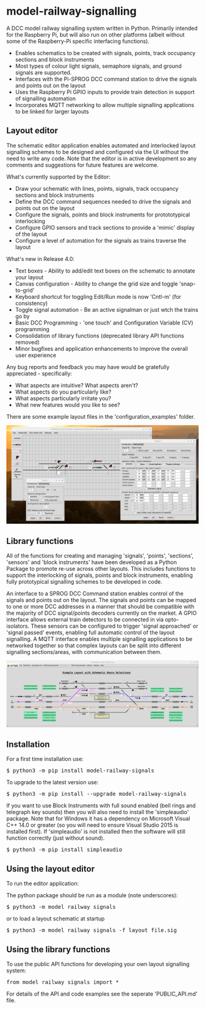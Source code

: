 # model-railway-signalling

A DCC model railway signalling system written in Python. Primarily intended for the Raspberry Pi, but 
will also run on other platforms (albeit without some of the Raspberry-Pi specific interfacing functions). 
* Enables schematics to be created with signals, points, track occupancy sections and block instruments
* Most types of colour light signals, semaphore signals, and ground signals are supported.
* Interfaces with the Pi-SPROG DCC command station to drive the signals and points out on the layout
* Uses the Raspberry Pi GPIO inputs to provide train detection in support of signalling automation
* Incorporates MQTT networking to allow multiple signalling applications to be linked for larger layouts

## Layout editor

The schematic editor application enables automated and interlocked layout signalling schemes to be
designed and configured via the UI without the need to write any code. Note that the editor is in
active development so any comments and suggestions for future features are welcome.

What's currently supported by the Editor:
* Draw your schematic with lines, points, signals, track occupancy sections and block instruments
* Define the DCC command sequences needed to drive the signals and points out on the layout
* Configure the signals, points and block instruments for protototypical interlocking
* Configure GPIO sensors and track sections to provide a 'mimic' display of the layout
* Configure a level of automation for the signals as trains traverse the layout

What's new in Release 4.0:
* Text boxes - Ability to add/edit text boxes on the schematic to annotate your layout
* Canvas configuration - Ability to change the grid size and toggle 'snap-to-grid'
* Keyboard shortcut for toggling Edit/Run mode is now 'Cntl-m' (for consistency)
* Toggle signal automation - Be an active signalman or just wtch the trains go by
* Basic DCC Programming - 'one touch' and Configuration Variable (CV) programming
* Consolidation of library functions (deprecated library API functions removed)
* Minor bugfixes and application enhancements to improve the overall user experience

Any bug reports and feedback you may have would be gratefully appreciated - specifically:
* What aspects are intuitive? What aspects aren't?
* What aspects do you particularly like?
* What aspects particularly irritate you?
* What new features would you like to see?

There are some example layout files in the 'configuration_examples' folder.

![Example Screenshot](https://github.com/johnrm174/model-railway-signalling/blob/main/README_screenshot2.png)
## Library functions

All of the functions for creating and managing 'signals', 'points', 'sections', 'sensors' and 'block instruments' 
have been developed as a Python Package to promote re-use across other layouts. This includes functions to support 
the interlocking of signals, points and block instruments, enabling fully prototypical signalling schemes to be 
developed in code.

An interface to a SPROG DCC Command station enables control of the signals and points out on the layout. 
The signals and points can be mapped to one or more DCC addresses in a manner that should be compatible with 
the majority of DCC signal/points decoders currently on the market. A GPIO interface allows external train 
detectors to be connected in via opto-isolators. These sensors can be configured to trigger 'signal approached' 
or 'signal passed' events, enabling full automatic control of the layout signalling. A MQTT interface enables 
multiple signalling applications to be networked together so that complex layouts can be split into different 
signalling sections/areas, with communication between them.

![Example Screenshot](https://github.com/johnrm174/model-railway-signalling/blob/main/README_screenshot1.png)

## Installation

For a first time installation use:
<pre>
$ python3 -m pip install model-railway-signals 
</pre>
To upgrade to the latest version use:
<pre>
$ python3 -m pip install --upgrade model-railway-signals 
</pre>
If you want to use Block Instruments with full sound enabled (bell rings and telegraph key sounds)
then you will also need to install the 'simpleaudio' package. Note that for Windows it has a dependency 
on Microsoft Visual C++ 14.0 or greater (so you will need to ensure Visual Studio 2015 is installed first).
If 'simpleaudio' is not installed then the software will still function correctly (just without sound).
<pre>
$ python3 -m pip install simpleaudio
</pre>

## Using the layout editor

To run the editor application:

The python package should be run as a module (note underscores):
<pre>
$ python3 -m model_railway_signals
</pre>
or to load a layout schematic at startup
<pre>
$ python3 -m model_railway_signals -f layout_file.sig
</pre>

## Using the library functions

To use the public API functions for developing your own layout signalling system:
<pre>
from model_railway_signals import * 
</pre>
For details of the API and code examples see the seperate 'PUBLIC_API.md' file.

